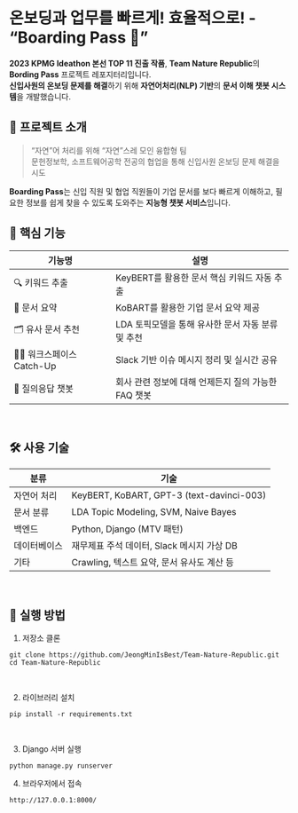 # 온보딩과 업무를 빠르게! 효율적으로! - “Boarding Pass 🎫”

**2023 KPMG Ideathon 본선 TOP 11 진출 작품**, **Team Nature Republic**의 **Bording Pass** 프로젝트 레포지터리입니다.  
**신입사원의 온보딩 문제를 해결**하기 위해 **자연어처리(NLP) 기반**의 **문서 이해 챗봇 시스템**을 개발했습니다.
<br/>


## 📌 프로젝트 소개

> “자연”어 처리를 위해 “자연”스레 모인 융합형 팀  
> 문헌정보학, 소프트웨어공학 전공의 협업을 통해 신입사원 온보딩 문제 해결을 시도

**Boarding Pass**는 신입 직원 및 협업 직원들이 기업 문서를 보다 빠르게 이해하고, 필요한 정보를 쉽게 찾을 수 있도록 도와주는 **지능형 챗봇 서비스**입니다.
<br/>


## 🎯 핵심 기능

| 기능명 | 설명 |
|--------|------|
| 🔍 키워드 추출 | KeyBERT를 활용한 문서 핵심 키워드 자동 추출 |
| 📄 문서 요약 | KoBART를 활용한 기업 문서 요약 제공 |
| 🗂 유사 문서 추천 | LDA 토픽모델을 통해 유사한 문서 자동 분류 및 추천 |
| 🧑‍💼 워크스페이스 Catch-Up | Slack 기반 이슈 메시지 정리 및 실시간 공유 |
| 💬 질의응답 챗봇 | 회사 관련 정보에 대해 언제든지 질의 가능한 FAQ 챗봇 |
<br/>



## 🛠 사용 기술

| 분류 | 기술 |
|------|------|
| 자연어 처리 | KeyBERT, KoBART, GPT-3 (text-davinci-003) |
| 문서 분류 | LDA Topic Modeling, SVM, Naive Bayes |
| 백엔드 | Python, Django (MTV 패턴) |
| 데이터베이스 | 재무제표 주석 데이터, Slack 메시지 가상 DB |
| 기타 | Crawling, 텍스트 요약, 문서 유사도 계산 등 |
<br/>

## 🧪 실행 방법

1. 저장소 클론  
```
git clone https://github.com/JeongMinIsBest/Team-Nature-Republic.git
cd Team-Nature-Republic
```
<br/>

2. 라이브러리 설치
```
pip install -r requirements.txt
```
<br/>

3. Django 서버 실행
```
python manage.py runserver
```

4. 브라우저에서 접속
```
http://127.0.0.1:8000/
```
